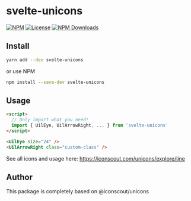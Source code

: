 # svelte-unicons
[![NPM](https://img.shields.io/npm/v/svelte-unicons.svg)](https://npmjs.com/package/svelte-unicons)
[![License](https://img.shields.io/npm/l/svelte-unicons.svg)](LICENSE)
[![NPM Downloads](https://img.shields.io/npm/dm/svelte-unicons.svg)](https://npmjs.com/package/svelte-unicons)

## Install

```bash
yarn add --dev svelte-unicons
```

or use NPM

```bash
npm install --save-dev svelte-unicons
```

## Usage

```html
<script>
  // Only import what you need!
  import { UilEye, UilArrowRight, ... } from 'svelte-unicons'
</script>

<UilEye size="24" />
<UilArrowRight class="custom-class" />
```

See all icons and usage here: https://iconscout.com/unicons/explore/line

## Author

This package is completely based on @iconscout/unicons

